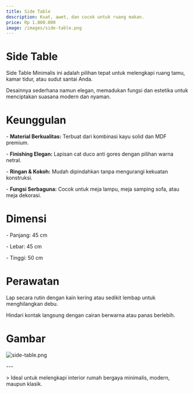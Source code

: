 ```yaml
---
title: Side Table
description: Kuat, awet, dan cocok untuk ruang makan.
price: Rp 1.800.000
image: /images/side-table.png
---
```


# Side Table

Side Table Minimalis ini adalah pilihan tepat untuk melengkapi ruang tamu, kamar tidur, atau sudut santai Anda.

Desainnya sederhana namun elegan, memadukan fungsi dan estetika untuk menciptakan suasana modern dan nyaman.

# Keunggulan

\- **Material Berkualitas:** Terbuat dari kombinasi kayu solid dan MDF premium.

\- **Finishing Elegan:** Lapisan cat duco anti gores dengan pilihan warna netral.

\- **Ringan & Kokoh:** Mudah dipindahkan tanpa mengurangi kekuatan konstruksi.

\- **Fungsi Serbaguna:** Cocok untuk meja lampu, meja samping sofa, atau meja dekorasi.

# Dimensi

\- Panjang: 45 cm

\- Lebar: 45 cm

\- Tinggi: 50 cm

# Perawatan

Lap secara rutin dengan kain kering atau sedikit lembap untuk menghilangkan debu.

Hindari kontak langsung dengan cairan berwarna atau panas berlebih.

# Gambar

![side-table.png](/images/side-table.png)

\---

\> Ideal untuk melengkapi interior rumah bergaya minimalis, modern, maupun klasik.
